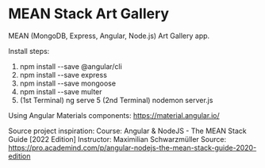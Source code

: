 # MEAN Stack Art Gallery
MEAN (MongoDB, Express, Angular, Node.js) Art Gallery app.

Install steps:

1. npm install --save @angular/cli
2. npm install --save express
3. npm install --save mongoose
4. npm install --save multer
4. (1st Terminal) ng serve
5 (2nd Terminal) nodemon server.js

Using Angular Materials components: https://material.angular.io/

Source project inspiration: 
  Course: Angular & NodeJS - The MEAN Stack Guide [2022 Edition]
  Instructor: Maximilian Schwarzmüller
  Source: https://pro.academind.com/p/angular-nodejs-the-mean-stack-guide-2020-edition
 
 
